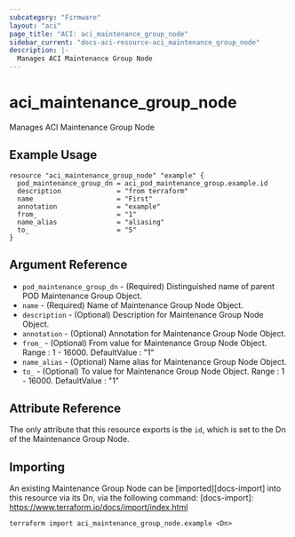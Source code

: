 ```yaml
---
subcategory: "Firmware"
layout: "aci"
page_title: "ACI: aci_maintenance_group_node"
sidebar_current: "docs-aci-resource-aci_maintenance_group_node"
description: |-
  Manages ACI Maintenance Group Node
---
```


# aci_maintenance_group_node #
Manages ACI Maintenance Group Node

## Example Usage ##

```hcl
resource "aci_maintenance_group_node" "example" {
  pod_maintenance_group_dn = aci_pod_maintenance_group.example.id
  description              = "from terraform"
  name                     = "First"
  annotation               = "example"
  from_                    = "1"
  name_alias               = "aliasing"
  to_                      = "5"
}
```


## Argument Reference ##

* `pod_maintenance_group_dn` - (Required) Distinguished name of parent POD Maintenance Group Object.
* `name` - (Required) Name of Maintenance Group Node Object.
* `description` - (Optional) Description for Maintenance Group Node Object.
* `annotation` - (Optional) Annotation for Maintenance Group Node Object.
* `from_` - (Optional) From value for Maintenance Group Node Object. Range : 1 - 16000. DefaultValue : "1"
* `name_alias` - (Optional) Name alias for Maintenance Group Node Object.
* `to_` - (Optional) To value for Maintenance Group Node Object. Range : 1 - 16000. DefaultValue : "1"



## Attribute Reference

The only attribute that this resource exports is the `id`, which is set to the
Dn of the Maintenance Group Node.

## Importing ##

An existing Maintenance Group Node can be [imported][docs-import] into this resource via its Dn, via the following command:
[docs-import]: https://www.terraform.io/docs/import/index.html


```
terraform import aci_maintenance_group_node.example <Dn>
```